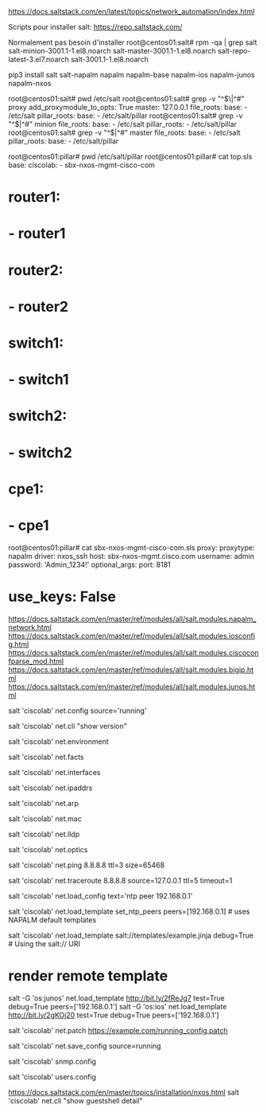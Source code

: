 https://docs.saltstack.com/en/latest/topics/network_automation/index.html

Scripts pour installer salt:
https://repo.saltstack.com/

Normalement pas besoin d'installer 
root@centos01:salt# rpm -qa | grep salt
salt-minion-3001.1-1.el8.noarch
salt-master-3001.1-1.el8.noarch
salt-repo-latest-3.el7.noarch
salt-3001.1-1.el8.noarch

pip3 install salt salt-napalm napalm napalm-base napalm-ios napalm-junos napalm-nxos


root@centos01:salt# pwd
/etc/salt
root@centos01:salt# grep -v "^$\|^#" proxy
add_proxymodule_to_opts: True
master: 127.0.0.1
file_roots:
  base:
    - /etc/salt
pillar_roots:
  base:
    - /etc/salt/pillar
root@centos01:salt# grep -v "^$\|^#" minion
file_roots:
  base:
    - /etc/salt
pillar_roots:
    - /etc/salt/pillar
root@centos01:salt# grep -v "^$\|^#" master
file_roots:
  base:
    - /etc/salt
pillar_roots:
  base:
    - /etc/salt/pillar



root@centos01:pillar# pwd
/etc/salt/pillar
root@centos01:pillar# cat top.sls 
base:
  ciscolab:
    - sbx-nxos-mgmt-cisco-com
#  router1:
#    - router1
#  router2:
#    - router2
#  switch1:
#    - switch1
#  switch2:
#    - switch2
#  cpe1:
#    - cpe1
root@centos01:pillar# cat sbx-nxos-mgmt-cisco-com.sls 
proxy:
  proxytype: napalm
  driver: nxos_ssh
  host: sbx-nxos-mgmt.cisco.com
  username: admin
  password: 'Admin_1234!'
  optional_args:
    port: 8181
#    use_keys: False


https://docs.saltstack.com/en/master/ref/modules/all/salt.modules.napalm_network.html
https://docs.saltstack.com/en/master/ref/modules/all/salt.modules.iosconfig.html
https://docs.saltstack.com/en/master/ref/modules/all/salt.modules.ciscoconfparse_mod.html
https://docs.saltstack.com/en/master/ref/modules/all/salt.modules.bigip.html
https://docs.saltstack.com/en/master/ref/modules/all/salt.modules.junos.html

salt 'ciscolab' net.config source='running'

salt 'ciscolab' net.cli "show version" 

salt 'ciscolab' net.environment

salt 'ciscolab' net.facts

salt 'ciscolab' net.interfaces

salt 'ciscolab' net.ipaddrs

salt 'ciscolab' net.arp

salt 'ciscolab' net.mac

salt 'ciscolab' net.lldp

salt 'ciscolab' net.optics

salt 'ciscolab' net.ping 8.8.8.8 ttl=3 size=65468

salt 'ciscolab' net.traceroute 8.8.8.8 source=127.0.0.1 ttl=5 timeout=1

salt 'ciscolab' net.load_config text='ntp peer 192.168.0.1'

salt 'ciscolab' net.load_template set_ntp_peers peers=[192.168.0.1]  # uses NAPALM default templates

salt 'ciscolab' net.load_template salt://templates/example.jinja debug=True  # Using the salt:// URI

# render remote template
salt -G 'os:junos' net.load_template http://bit.ly/2fReJg7 test=True debug=True peers=['192.168.0.1']
salt -G 'os:ios' net.load_template http://bit.ly/2gKOj20 test=True debug=True peers=['192.168.0.1']

salt 'ciscolab' net.patch https://example.com/running_config.patch


salt 'ciscolab' net.save_config source=running

salt 'ciscolab' snmp.config

salt 'ciscolab' users.config

https://docs.saltstack.com/en/master/topics/installation/nxos.html
salt 'ciscolab'  net.cli "show guestshell detail" 

